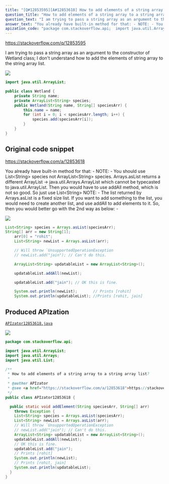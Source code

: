 ```yaml
---
title: "[Q#12853595][A#12853618] How to add elements of a string array to a string array list?"
question_title: "How to add elements of a string array to a string array list?"
question_text: "I am trying to pass a string array as an argument to the constructor of Wetland class;  I don't understand how to add the elements of string array to the string array list."
answer_text: "You already have built-in method for that: - NOTE: - You should use List<String> species not ArrayList<String> species. Arrays.asList returns a different ArrayList -> java.util.Arrays.ArrayList which cannot be typecasted to java.util.ArrayList. Then you would have to use addAll method, which is not so good. So just use List<String> NOTE: - The list returned by Arrays.asList is a fixed size list. If you want to add something to the list, you would need to create another list, and use addAll to add elements to it. So, then you would better go with the 2nd way as below: -"
apization_code: "package com.stackoverflow.api;  import java.util.ArrayList; import java.util.Arrays; import java.util.List;  /**  * How to add elements of a string array to a string array list?  *  * @author APIzator  * @see <a href=\"https://stackoverflow.com/a/12853618\">https://stackoverflow.com/a/12853618</a>  */ public class APIzator12853618 {    public static void addElement(String speciesArr, String[] arr)     throws Exception {     List<String> species = Arrays.asList(speciesArr);     List<String> newList = Arrays.asList(arr);     // Will throw `UnsupportedOperationException     // newList.add(\"jain\"); // Can't do this.     ArrayList<String> updatableList = new ArrayList<String>();     updatableList.addAll(newList);     // OK this is fine.     updatableList.add(\"jain\");     // Prints [rohit]     System.out.println(newList);     // Prints [rohit, jain]     System.out.println(updatableList);   } }"
---
```


https://stackoverflow.com/q/12853595

I am trying to pass a string array as an argument to the constructor of Wetland class; 
I don&#x27;t understand how to add the elements of string array to the string array list.


<div class="code-logo"><img src="/stackoverflow.png" /></div>

```java
import java.util.ArrayList;

public class Wetland {
    private String name;
    private ArrayList<String> species;
    public Wetland(String name, String[] speciesArr) {
        this.name = name;
        for (int i = 0; i < speciesArr.length; i++) {
            species.add(speciesArr[i]);
        }
    }
}
```


## Original code snippet

https://stackoverflow.com/a/12853618

You already have built-in method for that: -
NOTE: - You should use List&lt;String&gt; species not ArrayList&lt;String&gt; species.
Arrays.asList returns a different ArrayList -&gt; java.util.Arrays.ArrayList which cannot be typecasted to java.util.ArrayList.
Then you would have to use addAll method, which is not so good. So just use List&lt;String&gt;
NOTE: - The list returned by Arrays.asList is a fixed size list. If you want to add something to the list, you would need to create another list, and use addAll to add elements to it. So, then you would better go with the 2nd way as below: -

<div class="code-logo"><img src="/stackoverflow.png" /></div>

```java
List<String> species = Arrays.asList(speciesArr);
String[] arr = new String[1];
    arr[0] = "rohit";
    List<String> newList = Arrays.asList(arr);

    // Will throw `UnsupportedOperationException
    // newList.add("jain"); // Can't do this.

    ArrayList<String> updatableList = new ArrayList<String>();

    updatableList.addAll(newList); 

    updatableList.add("jain"); // OK this is fine. 

    System.out.println(newList);       // Prints [rohit]
    System.out.println(updatableList); //Prints [rohit, jain]
```

## Produced APIzation

[`APIzator12853618.java`](https://github.com/pasqualesalza/apization/raw/main/data/search/APIzator12853618.java)

<div class="code-logo"><img src="/apizator.png" /></div>

```java
package com.stackoverflow.api;

import java.util.ArrayList;
import java.util.Arrays;
import java.util.List;

/**
 * How to add elements of a string array to a string array list?
 *
 * @author APIzator
 * @see <a href="https://stackoverflow.com/a/12853618">https://stackoverflow.com/a/12853618</a>
 */
public class APIzator12853618 {

  public static void addElement(String speciesArr, String[] arr)
    throws Exception {
    List<String> species = Arrays.asList(speciesArr);
    List<String> newList = Arrays.asList(arr);
    // Will throw `UnsupportedOperationException
    // newList.add("jain"); // Can't do this.
    ArrayList<String> updatableList = new ArrayList<String>();
    updatableList.addAll(newList);
    // OK this is fine.
    updatableList.add("jain");
    // Prints [rohit]
    System.out.println(newList);
    // Prints [rohit, jain]
    System.out.println(updatableList);
  }
}

```